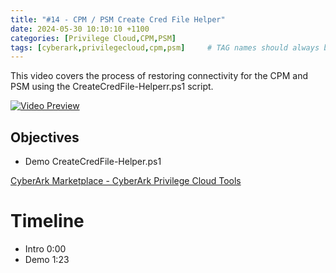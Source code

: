 ```yaml
---
title: "#14 - CPM / PSM Create Cred File Helper"
date: 2024-05-30 10:10:10 +1100
categories: [Privilege Cloud,CPM,PSM]
tags: [cyberark,privilegecloud,cpm,psm]     # TAG names should always be lowercase
---
```


This video covers the process of restoring connectivity for the CPM and PSM using the CreateCredFile-Helperr.ps1 script.

[![Video Preview](https://i.ytimg.com/vi/fsGSHLYtafM/maxresdefault.jpg)](https://www.youtube.com/watch?v=fsGSHLYtafM)

## Objectives
- Demo CreateCredFile-Helper.ps1

[CyberArk Marketplace - CyberArk Privilege Cloud Tools](https://cyberark.my.site.com/mplace/s/#a352J000000GWAZQA4-a392J000002tNgLQAU)

# Timeline
- Intro 0:00
- Demo 1:23
